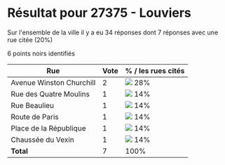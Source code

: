 # Résultat pour 27375 - Louviers

Sur l'ensemble de la ville il y a eu 34 réponses dont 7 réponses avec une rue citée (20%)

6 points noirs identifiés

| Rue | Vote | % / les rues cités|
|-----|------|-------------------|
| Avenue Winston Churchill | 2 | <img src="../../img/bar_28.gif" />&nbsp;28%|
| Rue des Quatre Moulins | 1 | <img src="../../img/bar_14.gif" />&nbsp;14%|
| Rue Beaulieu | 1 | <img src="../../img/bar_14.gif" />&nbsp;14%|
| Route de Paris | 1 | <img src="../../img/bar_14.gif" />&nbsp;14%|
| Place de la République | 1 | <img src="../../img/bar_14.gif" />&nbsp;14%|
| Chaussée du Vexin | 1 | <img src="../../img/bar_14.gif" />&nbsp;14%|
| **Total** | 7 | 100%|
